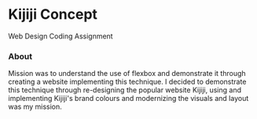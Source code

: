 # Kijiji Concept
Web Design Coding Assignment
<h3>About</h3>
Mission was to understand the use of flexbox and demonstrate it through creating a website implementing this technique. I decided to demonstrate this technique through re-designing the popular website Kijiji, using and implementing Kijiji's brand colours and modernizing the visuals and layout was my mission. 
